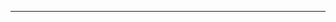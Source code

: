 <!--
CO_OP_TRANSLATOR_METADATA:
{
  "original_hash": "685f55cb07de19b52a30ce6e8b6d889e",
  "translation_date": "2025-08-28T21:02:58+00:00",
  "source_file": "03-CoreGenerativeAITechniques/README.md",
  "language_code": "cs"
}
-->


---


